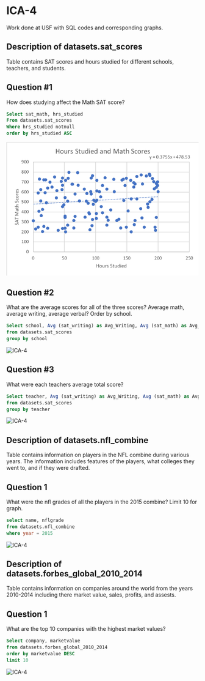 # ICA-4
Work done at USF with SQL codes and corresponding graphs. 

## Description of datasets.sat_scores
Table contains SAT scores and hours studied for different schools, teachers, and students.

## Question #1
How does studying affect the Math SAT score?

```sql
Select sat_math, hrs_studied
From datasets.sat_scores
Where hrs_studied notnull
order by hrs_studied ASC
```

![ICA-4](Visualizations/Q1graph.png)

## Question #2
What are the average scores for all of the three scores? Average math, average writing, average verbal? Order by school.

```sql
Select school, Avg (sat_writing) as Avg_Writing, Avg (sat_math) as Avg_Math, Avg(sat_verbal) as Avg_Verbal
from datasets.sat_scores
group by school
```

![ICA-4](Vizualizations/Q2graph.png)

## Question #3
What were each teachers average total score?

```sql
Select teacher, Avg (sat_writing) as Avg_Writing, Avg (sat_math) as Avg_Math, Avg(sat_verbal) as Avg_Verbal
from datasets.sat_scores
group by teacher
```

![ICA-4](Vizualizations/Q3graph.png)

## Description of datasets.nfl_combine
Table contains information on players in the NFL combine during various years. The information includes features of the players, what colleges they went to, and if they were drafted.

## Question 1
What were the nfl grades of all the players in the 2015 combine? Limit 10 for graph.

```sql
select name, nflgrade
from datasets.nfl_combine
where year = 2015
```

![ICA-4](Vizualizations/Q4graph.png)

## Description of datasets.forbes_global_2010_2014
Table contains information on companies around the world from the years 2010-2014 including there market value, sales, profits, and assests.

## Question 1
What are the top 10 companies with the highest market values?

```sql
Select company, marketvalue 
from datasets.forbes_global_2010_2014
order by marketvalue DESC
limit 10
```

![ICA-4](Vizualizations/Q5graph.png)





